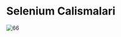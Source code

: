 # Selenium Calismalari
![66](https://user-images.githubusercontent.com/50720133/206827198-dd7a8ebc-d10a-4a5d-93f0-49d98384a572.gif)
